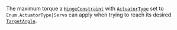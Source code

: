 The maximum torque a [`HingeConstraint`](https://create.roblox.com/docs/reference/engine/classes/HingeConstraint) with
[`ActuatorType`](https://create.roblox.com/docs/reference/engine/classes/HingeConstraint#ActuatorType) set to
`Enum.ActuatorType|Servo` can apply when trying to reach its desired
[`TargetAngle`](https://create.roblox.com/docs/reference/engine/classes/HingeConstraint#TargetAngle).